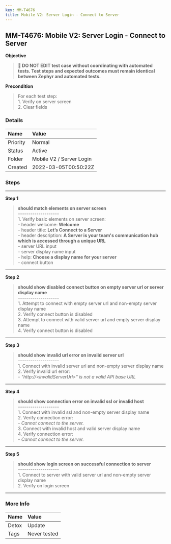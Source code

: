 ```yaml
---
key: MM-T4676
title: Mobile V2: Server Login - Connect to Server
---
```


## MM-T4676: Mobile V2: Server Login - Connect to Server

**Objective**

> <article><strong>🛑 DO NOT EDIT test case without coordinating with automated tests. Test steps and expected outcomes must remain identical between Zephyr and automated tests.</strong></article>

**Precondition**

> <article>For each test step:<br />1. Verify on server screen<br />2. Clear fields</article>

### Details

| Name     | Value                    |
| :------- | :----------------------- |
| Priority | Normal                   |
| Status   | Active                   |
| Folder   | Mobile V2 / Server Login |
| Created  | 2022-03-05T00:50:22Z     |

### Steps

<hr/>

**Step 1**

> <article><strong>should match elements on server screen</strong><br />--------------------<br />1. Verify basic elements on server screen:<br />- header welcome: <strong>Welcome</strong><br />- header title: <strong>Let’s Connect to a Server</strong><br />- header description: <strong>A Server is your team's communication hub which is accessed through a unique URL</strong><br />- server URL input<br />- server display name input<br />- help: <strong>Choose a display name for your server</strong><br />- connect button</article>

<hr/>

**Step 2**

> <article><strong>should show disabled connect button on empty server url or server display name</strong><br />--------------------<br />1. Attempt to connect with empty server url and non-empty server display name<br />2. Verify connect button is disabled<br />3. Attempt to connect with valid server url and empty server display name<br />4. Verify connect button is disabled</article>

<hr/>

**Step 3**

> <article><strong>should show invalid url error on invalid server url</strong><br />--------------------<br />1. Connect with invalid server url and non-empty server display name<br />2. Verify invalid url error:<br />-<em> "http://&lt;invalidServerUrl&gt;" is not a valid API base URL</em></article>

<hr/>

**Step 4**

> <article><strong>should show connection error on invalid ssl or invalid host</strong><br />--------------------<br />1. Connect with invalid ssl and non-empty server display name<br />2. Verify connection error:<br />- <em>Cannot connect to the server.</em><br />3. Connect with invalid host and valid server display name<br />4. Verify connection error:<br />- <em>Cannot connect to the server.</em></article>

<hr/>

**Step 5**

> <article><strong>should show login screen on successful connection to server</strong><br />--------------------<br />1. Connect to server with valid server url and non-empty server display name<br />2. Verify on login screen</article>

<hr/>

### More Info

| Name  | Value        |
| :---- | :----------- |
| Detox | Update       |
| Tags  | Never tested |
